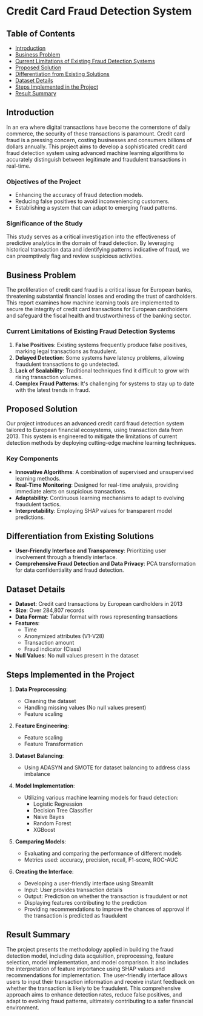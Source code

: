 # Credit Card Fraud Detection System

## Table of Contents
- [Introduction](#introduction)
- [Business Problem](#business-problem)
- [Current Limitations of Existing Fraud Detection Systems](#current-limitations-of-existing-fraud-detection-systems)
- [Proposed Solution](#proposed-solution)
- [Differentiation from Existing Solutions](#differentiation-from-existing-solutions)
- [Dataset Details](#dataset-details)
- [Steps Implemented in the Project](#steps-implemented-in-the-project)
- [Result Summary](#result-summary)

## Introduction
In an era where digital transactions have become the cornerstone of daily commerce, the security of these transactions is paramount. Credit card fraud is a pressing concern, costing businesses and consumers billions of dollars annually. This project aims to develop a sophisticated credit card fraud detection system using advanced machine learning algorithms to accurately distinguish between legitimate and fraudulent transactions in real-time.

### Objectives of the Project
- Enhancing the accuracy of fraud detection models.
- Reducing false positives to avoid inconveniencing customers.
- Establishing a system that can adapt to emerging fraud patterns.

### Significance of the Study
This study serves as a critical investigation into the effectiveness of predictive analytics in the domain of fraud detection. By leveraging historical transaction data and identifying patterns indicative of fraud, we can preemptively flag and review suspicious activities.

## Business Problem
The proliferation of credit card fraud is a critical issue for European banks, threatening substantial financial losses and eroding the trust of cardholders. This report examines how machine learning tools are implemented to secure the integrity of credit card transactions for European cardholders and safeguard the fiscal health and trustworthiness of the banking sector.

### Current Limitations of Existing Fraud Detection Systems
1. **False Positives**: Existing systems frequently produce false positives, marking legal transactions as fraudulent.
2. **Delayed Detection**: Some systems have latency problems, allowing fraudulent transactions to go undetected.
3. **Lack of Scalability**: Traditional techniques find it difficult to grow with rising transaction volumes.
4. **Complex Fraud Patterns**: It's challenging for systems to stay up to date with the latest trends in fraud.

## Proposed Solution
Our project introduces an advanced credit card fraud detection system tailored to European financial ecosystems, using transaction data from 2013. This system is engineered to mitigate the limitations of current detection methods by deploying cutting-edge machine learning techniques.

### Key Components
- **Innovative Algorithms**: A combination of supervised and unsupervised learning methods.
- **Real-Time Monitoring**: Designed for real-time analysis, providing immediate alerts on suspicious transactions.
- **Adaptability**: Continuous learning mechanisms to adapt to evolving fraudulent tactics.
- **Interpretability**: Employing SHAP values for transparent model predictions.

## Differentiation from Existing Solutions
- **User-Friendly Interface and Transparency**: Prioritizing user involvement through a friendly interface.
- **Comprehensive Fraud Detection and Data Privacy**: PCA transformation for data confidentiality and fraud detection.

## Dataset Details
- **Dataset**: Credit card transactions by European cardholders in 2013
- **Size**: Over 284,807 records
- **Data Format**: Tabular format with rows representing transactions
- **Features**:
  - Time
  - Anonymized attributes (V1-V28)
  - Transaction amount
  - Fraud indicator (Class)
- **Null Values**: No null values present in the dataset

## Steps Implemented in the Project
1. **Data Preprocessing**:
   - Cleaning the dataset
   - Handling missing values (No null values present)
   - Feature scaling 

2. **Feature Engineering**:
   - Feature scaling
   - Feature Transformation

3. **Dataset Balancing**:
   - Using ADASYN and SMOTE for dataset balancing to address class imbalance

4. **Model Implementation**:
   - Utilizing various machine learning models for fraud detection:
     - Logistic Regression
     - Decision Tree Classifier
     - Naive Bayes
     - Random Forest
     - XGBoost

5. **Comparing Models**:
   - Evaluating and comparing the performance of different models
   - Metrics used: accuracy, precision, recall, F1-score, ROC-AUC

6. **Creating the Interface**:
   - Developing a user-friendly interface using Streamlit
   - Input: User provides transaction details
   - Output: Prediction on whether the transaction is fraudulent or not
   - Displaying features contributing to the prediction
   - Providing recommendations to improve the chances of approval if the transaction is predicted as fraudulent

## Result Summary
The project presents the methodology applied in building the fraud detection model, including data acquisition, preprocessing, feature selection, model implementation, and model comparison. It also includes the interpretation of feature importance using SHAP values and recommendations for implementation. The user-friendly interface allows users to input their transaction information and receive instant feedback on whether the transaction is likely to be fraudulent. This comprehensive approach aims to enhance detection rates, reduce false positives, and adapt to evolving fraud patterns, ultimately contributing to a safer financial environment.
